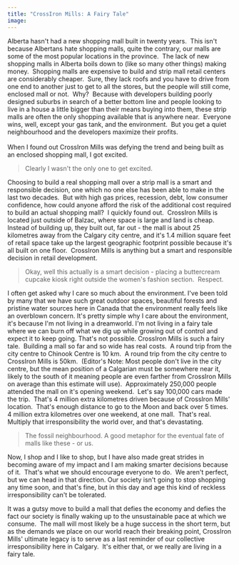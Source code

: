 ```yaml
---
title: "CrossIron Mills: A Fairy Tale"
image:
---
```

<p>Alberta hasn't had a new shopping mall built in twenty years.&nbsp; This isn't because Albertans hate shopping malls, quite the contrary, our malls are some of the most popular locations in the province.&nbsp; The lack of new shopping malls in Alberta boils down to (like so many other things) making money.&nbsp; Shopping malls are expensive to build and strip mall retail centers are considerably cheaper.&nbsp; Sure, they lack roofs and you have to drive from one end to another just to get to all the stores, but the people will still come, enclosed mall or not.&nbsp; Why?&nbsp; Because with developers building poorly designed suburbs in search of a better bottom line and people looking to live in a house a little bigger than their means buying into them, these strip malls are often the only shopping available that is anywhere near.&nbsp; Everyone wins, well, except your gas tank, and the environment.&nbsp; But you get a quiet neighbourhood and the developers maximize their profits.<br /><br />When I found out CrossIron Mills was defying the trend and being built as an enclosed shopping mall, I got excited.</p><!-- pagebreak -->
<blockquote><img src="/file/post/crossiron_mills/food_court.jpg" alt="" /><br />Clearly I wasn't the only one to get excited.</blockquote>
<p>Choosing to build a real shopping mall over a strip mall is a smart and responsible decision, one which no one else has been able to make in the last two decades.&nbsp; But with high gas prices, recession, debt, low consumer confidence, how could anyone afford the risk of the additional cost required to build an actual shopping mall?&nbsp; I quickly found out.&nbsp; CrossIron Mills is located just outside of Balzac, where space is large and land is cheap. Instead of building up, they built out, far out - the mall is about 25 kilometres away from the Calgary city centre, and it's 1.4 million square feet of retail space take up the largest geographic footprint possible because it's all built on one floor.&nbsp; CrossIron Mills is anything but a smart and responsible decision in retail development.</p>
<blockquote><img src="/file/post/crossiron_mills/cupcakes.jpg" alt="" /><br />Okay, well this actually is a smart decision - placing a buttercream cupcake kiosk right outside the women's fashion section.&nbsp; Respect.</blockquote>
<p>I often get asked why I care so much about the environment. I've been told by many that we have such great outdoor spaces, beautiful forests and pristine water sources here in Canada that the environment really feels like an overblown concern. It's pretty simple why I care about the environment, it's because I'm not living in a dreamworld. I'm not living in a fairy tale where we can burn off what we dig up while growing out of control and expect it to keep going. That's not possible. CrossIron Mills is such a fairy tale.&nbsp; Building a mall so far and so wide has real costs.&nbsp; A round trip from the city centre to Chinook Centre is 10 km.&nbsp; A round trip from the city centre to CrossIron Mills is 50km.&nbsp; (Editor's Note: Most people don't live in the city centre, but the mean position of a Calgarian must be somewhere near it, likely to the south of it meaning people are even farther from CrossIron Mills on average than this estimate will use).&nbsp; Approximately 250,000 people attended the mall on it's opening weekend.&nbsp; Let's say 100,000 cars made the trip.&nbsp; That's 4 million extra kilometres driven because of CrossIron Mills' location.&nbsp; That's enough distance to go to the Moon and back over 5 times. 4 million extra kilometres over one weekend, at one mall.&nbsp; That's real.&nbsp; Multiply that irresponsibility the world over, and that's devastating.</p>
<blockquote><img src="/file/post/crossiron_mills/fossils.jpg" alt="" /><br />The fossil neighbourhood.  A good metaphor for the eventual fate of malls like these - or us.</blockquote>
<p>Now, I shop and I like to shop, but I have also made great strides in becoming aware of my impact and I am making smarter decisions because of it.&nbsp; That's what we should encourage everyone to do.&nbsp; We aren't perfect, but we can head in that direction. Our society isn't going to stop shopping any time soon, and that's fine, but in this day and age this kind of reckless irresponsibility can't be tolerated.</p>
<p>It was a gutsy move to build a mall that defies the economy and defies the fact our society is finally waking up to the unsustainable pace at which we consume.&nbsp; The mall will most likely be a huge success in the short term, but as the demands we place on our world reach their breaking point, CrossIron Mills' ultimate legacy is to serve as a last reminder of our collective irresponsibility here in Calgary.&nbsp; It's either that, or we really are living in a fairy tale.</p>